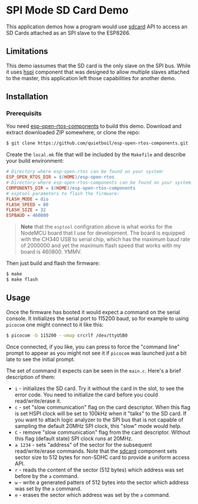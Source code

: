 # SPI Mode SD Card Demo

This application demos how a program would use [sdcard](https://github.com/quietboil/esp-open-rtos-components/tree/master/sdcard) API to access an SD Cards attached as an SPI slave to the ESP8266.

## Limitations

This demo iassumes that the SD card is the only slave on the SPI bus. While it uses [hspi](https://github.com/quietboil/esp-open-rtos-components/tree/master/hspi) component that was designed to allow multiple slaves attached to the master, this application left those capabilities for another demo.

## Installation

### Prerequisits

You need [esp-open-rtos-components](https://github.com/quietboil/esp-open-rtos-components) to build this demo. Download and extract downloaded ZIP somewhere, or clone the repo:
```sh
$ git clone https://github.com/quietboil/esp-open-rtos-components.git
```

Create the `local.mk` file that will be included by the `Makefile` and describe your build environment:
```makefile
# Directory where esp-open-rtos can be found on your system:
ESP_OPEN_RTOS_DIR = $(HOME)/esp-open-rtos
# Directory where esp-open-rtos-components can be found on your system:
COMPONENTS_DIR = $(HOME)/esp-open-rtos-components
# esptool parameters to flash the firmware:
FLASH_MODE = dio
FLASH_SPEED = 80
FLASH_SIZE = 32
ESPBAUD = 460800
```
> **Note** that the `esptool` configration above is what works for the NodeMCU board that I use for development. The board is equipped with the CH340 USB to serial chip, which has the maximum baud rate of 2000000 and yet the maximum flash speed that works with my board is 460800. YMMV.

Then just build and flash the firmware:
```sh
$ make
$ make flash
```

## Usage

Once the firmware has booted it would expect a command on the serial console. It initializes the serial port to 115200 baud, so for example to using `picocom` one might connect to it like this:
```sh
$ picocom -b 115200 --omap crcrlf /dev/ttyUSB0
```

Once connected, if you like, you can press <Enter> to force the "command line" prompt to appear as you might not see it if `picocom` was launched just a bit late to see the initial prompt.

The set of command it expects can be seen in the `main.c`. Here's a brief description of them:
- `i` - initializes the SD card. Try it without the card in the slot, to see the error code. You need to initialize the card before you could read/write/erase it.
- `c` - set "slow communication" flag on the card descriptor. When this flag is set HSPI clock will be set to 100kHz when it "talks" to the SD card. If you want to attach logic analyzer to the SPI bus that is not capable of sampling the default 20MHz SPI clock, this "slow" mode would help.
- `C` - remove "slow communication" flag from the card descriptor. Without this flag (default state) SPI clock runs at 20MHz.
- `a 1234` - sets "address" of the sector for the subsequent read/write/erase commands. Note that the [sdcard](https://github.com/quietboil/esp-open-rtos-components/tree/master/sdcard) component sets sector size to 512 bytes for non-SDHC card to provide a uniform access API.
- `r` - reads the content of the sector (512 bytes) which address was set before by the `a` command.
- `w` - write a generated patters of 512 bytes into the sector which address was set by the `a` command.
- `e` - erases the sector which address was set by the `a` command.
